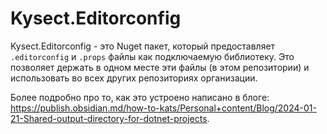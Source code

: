 # Kysect.Editorconfig

Kysect.Editorconfig - это Nuget пакет, который предоставляет `.editorconfig` и `.props` файлы как подключаемую библиотеку. Это позволяет держать в одном месте эти файлы (в этом репозитории) и использовать во всех других репозиториях организации.

Более подробно про то, как это устроено написано в блоге: https://publish.obsidian.md/how-to-kats/Personal+content/Blog/2024-01-21-Shared-output-directory-for-dotnet-projects.